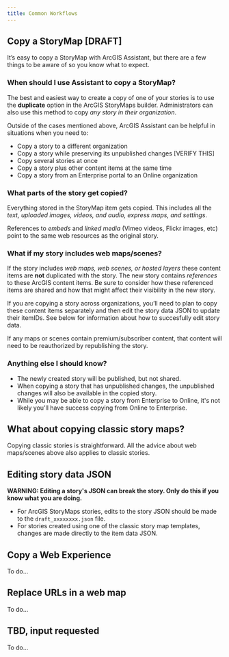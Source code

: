 ```yaml
---
title: Common Workflows
---
```


<!-- :::info WIP
This page is a work in progress.
::: -->

<!-- :::note Intent of this page

**👉 This is a reference topic.** It's likely that this topic will come up on other pages, we should point them to this page to provide more details.

Many users of Assistant find it after reading about it on a blog, forum post, chat, conference talk, or similar. Users who find Assistant for the first time in this way may be excited about what it can do, but have nothing to go on beyond what they heard about it in passing.

🛑 This page should describe some useful workflows that can only be achieved by Assistant (or are much easier to achieve with Assistant). We **should not** describe editing an item's tags or modifying the HTML in a Hub text card, for example (since those workflows are more appropriate via supported apps).

::: -->

## Copy a StoryMap [DRAFT]

It’s easy to copy a StoryMap with ArcGIS Assistant, but there are a few things to be aware of so you know what to expect.

### When should I use Assistant to copy a StoryMap?
The best and easiest way to create a copy of one of your stories is to use the **duplicate** option in the ArcGIS StoryMaps builder. Administrators can also use this method to copy _any story in their organization_.

Outside of the cases mentioned above, ArcGIS Assistant can be helpful in situations when you need to:

* Copy a story to a different organization
* Copy a story while preserving its unpublished changes [VERIFY THIS]
* Copy several stories at once
* Copy a story plus other content items at the same time
* Copy a story from an Enterprise portal to an Online organization

### What parts of the story get copied?
Everything stored in the StoryMap item gets copied. This includes all the _text, uploaded images, videos, and audio, express maps, and settings_.

References to _embeds_ and _linked media_ (Vimeo videos, Flickr images, etc) point to the same web resources as the original story.

### What if my story includes web maps/scenes?
If the story includes _web maps, web scenes, or hosted layers_ these content items are **not** duplicated with the story. The new story contains _references_ to these ArcGIS content items. Be sure to consider how these referenced items are shared and how that might affect their visibility in the new story.

If you are copying a story across organizations, you’ll need to plan to copy these content items separately and then edit the story data JSON to update their itemIDs. See below for information about how to succesfully edit story data.

If any maps or scenes contain premium/subscriber content, that content will need to be reauthorized by republishing the story.

### Anything else I should know?
* The newly created story will be published, but not shared.
* When copying a story that has unpublished changes, the unpublished changes will also be available in the copied story.
* While you may be able to copy a story from Enterprise to Online, it's not likely you'll have success copying from Online to Enterprise.

## What about copying classic story maps?
Copying classic stories is straightforward. All the advice about web maps/scenes above also applies to classic stories.

## Editing story data JSON

**WARNING: Editing a story's JSON can break the story. Only do this if you know what you are doing.**

* For ArcGIS StoryMaps stories, edits to the story JSON should be made to the `draft_xxxxxxxx.json` file. 
* For stories created using one of the classic story map templates, changes are made directly to the item data JSON.

## Copy a Web Experience

To do...

## Replace URLs in a web map

To do...

## TBD, input requested

To do...

